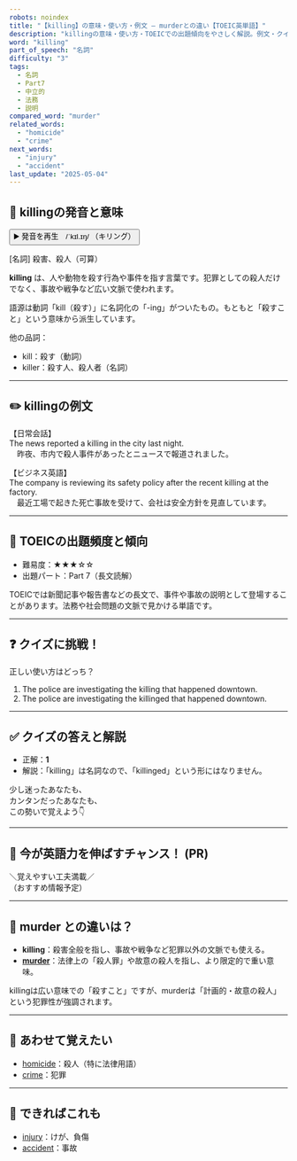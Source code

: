 ```yaml
---
robots: noindex
title: "【killing】の意味・使い方・例文 ― murderとの違い【TOEIC英単語】"
description: "killingの意味・使い方・TOEICでの出題傾向をやさしく解説。例文・クイズ付きでmurderとの違いもわかりやすく学べます。"
word: "killing"
part_of_speech: "名詞"
difficulty: "3"
tags:
  - 名詞
  - Part7
  - 中立的
  - 法務
  - 説明
compared_word: "murder"
related_words:
  - "homicide"
  - "crime"
next_words:
  - "injury"
  - "accident"
last_update: "2025-05-04"
---
```


## 🔰 killingの発音と意味

<button class="play-audio" onclick="playTTS('killing')">
  <span class="play-audio-main">
    ▶️ 発音を再生　/ˈkɪl.ɪŋ/
  </span>
  <span class="play-audio-sub">
    （キリング）
  </span>
</button>

[名詞] 殺害、殺人（可算）

**killing** は、人や動物を殺す行為や事件を指す言葉です。犯罪としての殺人だけでなく、事故や戦争など広い文脈で使われます。

語源は動詞「kill（殺す）」に名詞化の「-ing」がついたもの。もともと「殺すこと」という意味から派生しています。

他の品詞：  
- kill：殺す（動詞）
- killer：殺す人、殺人者（名詞）

---

## ✏️ killingの例文

【日常会話】  
The news reported a killing in the city last night.  
　昨夜、市内で殺人事件があったとニュースで報道されました。

【ビジネス英語】  
The company is reviewing its safety policy after the recent killing at the factory.  
　最近工場で起きた死亡事故を受けて、会社は安全方針を見直しています。

---

## 🎯 TOEICの出題頻度と傾向

- 難易度：★★★☆☆
- 出題パート：Part 7（長文読解）

TOEICでは新聞記事や報告書などの長文で、事件や事故の説明として登場することがあります。法務や社会問題の文脈で見かける単語です。

---

## ❓ クイズに挑戦！

正しい使い方はどっち？

1. The police are investigating the killing that happened downtown.  
2. The police are investigating the killinged that happened downtown.

---

## ✅ クイズの答えと解説

- 正解：**1**
- 解説：「killing」は名詞なので、「killinged」という形にはなりません。

少し迷ったあなたも、  
カンタンだったあなたも、  
この勢いで覚えよう👇️

---

## 🚀 今が英語力を伸ばすチャンス！ (PR)

<div class="info-center">
＼覚えやすい工夫満載／<br>  
（おすすめ情報予定）
</div>

---

## 🤔  murder との違いは？

- **killing**：殺害全般を指し、事故や戦争など犯罪以外の文脈でも使える。
- **[murder](/murder)**：法律上の「殺人罪」や故意の殺人を指し、より限定的で重い意味。

killingは広い意味での「殺すこと」ですが、murderは「計画的・故意の殺人」という犯罪性が強調されます。

---

## 🧩 あわせて覚えたい

- [homicide](/homicide)：殺人（特に法律用語）
- [crime](/crime)：犯罪

---

## 📖 できればこれも

- [injury](/injury)：けが、負傷
- [accident](/accident)：事故

<!-- cvid: aid02_bid29 -->
